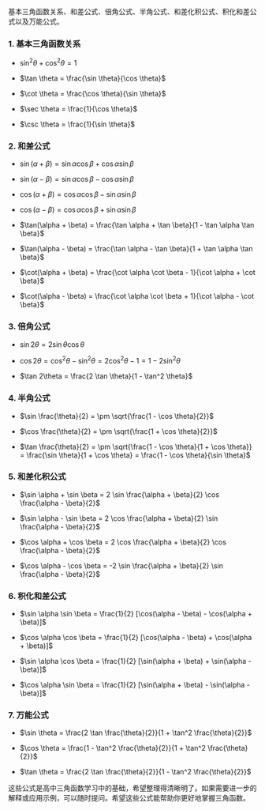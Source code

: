 基本三角函数关系、和差公式、倍角公式、半角公式、和差化积公式、积化和差公式以及万能公式。

### 1. 基本三角函数关系

- $\sin^2 \theta + \cos^2 \theta = 1$

- $\tan \theta = \frac{\sin \theta}{\cos \theta}$

- $\cot \theta = \frac{\cos \theta}{\sin \theta}$

- $\sec \theta = \frac{1}{\cos \theta}$

- $\csc \theta = \frac{1}{\sin \theta}$

### 2. 和差公式

- $\sin(\alpha + \beta) = \sin \alpha \cos \beta + \cos \alpha \sin \beta$

- $\sin(\alpha - \beta) = \sin \alpha \cos \beta - \cos \alpha \sin \beta$

- $\cos(\alpha + \beta) = \cos \alpha \cos \beta - \sin \alpha \sin \beta$

- $\cos(\alpha - \beta) = \cos \alpha \cos \beta + \sin \alpha \sin \beta$

- $\tan(\alpha + \beta) = \frac{\tan \alpha + \tan \beta}{1 - \tan \alpha \tan \beta}$

- $\tan(\alpha - \beta) = \frac{\tan \alpha - \tan \beta}{1 + \tan \alpha \tan \beta}$

- $\cot(\alpha + \beta) = \frac{\cot \alpha \cot \beta - 1}{\cot \alpha + \cot \beta}$

- $\cot(\alpha - \beta) = \frac{\cot \alpha \cot \beta + 1}{\cot \alpha - \cot \beta}$

### 3. 倍角公式

- $\sin 2\theta = 2 \sin \theta \cos \theta$

- $\cos 2\theta = \cos^2 \theta - \sin^2 \theta = 2 \cos^2 \theta - 1 = 1 - 2 \sin^2 \theta$

- $\tan 2\theta = \frac{2 \tan \theta}{1 - \tan^2 \theta}$

### 4. 半角公式

- $\sin \frac{\theta}{2} = \pm \sqrt{\frac{1 - \cos \theta}{2}}$

- $\cos \frac{\theta}{2} = \pm \sqrt{\frac{1 + \cos \theta}{2}}$

- $\tan \frac{\theta}{2} = \pm \sqrt{\frac{1 - \cos \theta}{1 + \cos \theta}} = \frac{\sin \theta}{1 + \cos \theta} = \frac{1 - \cos \theta}{\sin \theta}$

### 5. 和差化积公式

- $\sin \alpha + \sin \beta = 2 \sin \frac{\alpha + \beta}{2} \cos \frac{\alpha - \beta}{2}$

- $\sin \alpha - \sin \beta = 2 \cos \frac{\alpha + \beta}{2} \sin \frac{\alpha - \beta}{2}$

- $\cos \alpha + \cos \beta = 2 \cos \frac{\alpha + \beta}{2} \cos \frac{\alpha - \beta}{2}$

- $\cos \alpha - \cos \beta = -2 \sin \frac{\alpha + \beta}{2} \sin \frac{\alpha - \beta}{2}$

### 6. 积化和差公式

- $\sin \alpha \sin \beta = \frac{1}{2} [\cos(\alpha - \beta) - \cos(\alpha + \beta)]$

- $\cos \alpha \cos \beta = \frac{1}{2} [\cos(\alpha - \beta) + \cos(\alpha + \beta)]$

- $\sin \alpha \cos \beta = \frac{1}{2} [\sin(\alpha + \beta) + \sin(\alpha - \beta)]$

- $\cos \alpha \sin \beta = \frac{1}{2} [\sin(\alpha + \beta) - \sin(\alpha - \beta)]$

### 7. 万能公式

- $\sin \theta = \frac{2 \tan \frac{\theta}{2}}{1 + \tan^2 \frac{\theta}{2}}$

- $\cos \theta = \frac{1 - \tan^2 \frac{\theta}{2}}{1 + \tan^2 \frac{\theta}{2}}$

- $\tan \theta = \frac{2 \tan \frac{\theta}{2}}{1 - \tan^2 \frac{\theta}{2}}$

这些公式是高中三角函数学习中的基础，希望整理得清晰明了。如果需要进一步的解释或应用示例，可以随时提问。希望这些公式能帮助你更好地掌握三角函数。
<!--stackedit_data:
eyJoaXN0b3J5IjpbMTM2NTY1MTM0NywtNDYwMjY4Mjg4LDQ3ND
AwODU3NF19
-->